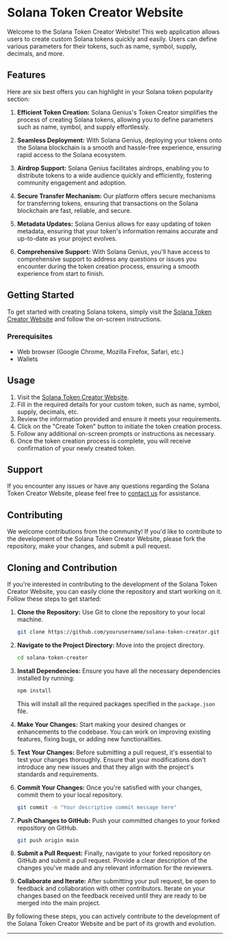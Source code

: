 

# Solana Token Creator Website

Welcome to the Solana Token Creator Website! This web application allows users to create custom Solana tokens quickly and easily. Users can define various parameters for their tokens, such as name, symbol, supply, decimals, and more.

## Features

Here are six best offers you can highlight in your Solana token popularity section:

1. **Efficient Token Creation:** Solana Genius's Token Creator simplifies the process of creating Solana tokens, allowing you to define parameters such as name, symbol, and supply effortlessly.

2. **Seamless Deployment:** With Solana Genius, deploying your tokens onto the Solana blockchain is a smooth and hassle-free experience, ensuring rapid access to the Solana ecosystem.

3. **Airdrop Support:** Solana Genius facilitates airdrops, enabling you to distribute tokens to a wide audience quickly and efficiently, fostering community engagement and adoption.

4. **Secure Transfer Mechanism:** Our platform offers secure mechanisms for transferring tokens, ensuring that transactions on the Solana blockchain are fast, reliable, and secure.

5. **Metadata Updates:** Solana Genius allows for easy updating of token metadata, ensuring that your token's information remains accurate and up-to-date as your project evolves.

6. **Comprehensive Support:** With Solana Genius, you'll have access to comprehensive support to address any questions or issues you encounter during the token creation process, ensuring a smooth experience from start to finish.
## Getting Started

To get started with creating Solana tokens, simply visit the [Solana Token Creator Website](https://solanagenius-solanatokencreator.netlify.app/) and follow the on-screen instructions.

### Prerequisites

- Web browser (Google Chrome, Mozilla Firefox, Safari, etc.)
- Wallets

## Usage

1. Visit the [Solana Token Creator Website](https://solanagenius-solanatokencreator.netlify.app/).
2. Fill in the required details for your custom token, such as name, symbol, supply, decimals, etc.
3. Review the information provided and ensure it meets your requirements.
4. Click on the "Create Token" button to initiate the token creation process.
5. Follow any additional on-screen prompts or instructions as necessary.
6. Once the token creation process is complete, you will receive confirmation of your newly created token.

## Support

If you encounter any issues or have any questions regarding the Solana Token Creator Website, please feel free to [contact us](mailto:shubham.more@iitgn.ac.in) for assistance.

## Contributing

We welcome contributions from the community! If you'd like to contribute to the development of the Solana Token Creator Website, please fork the repository, make your changes, and submit a pull request.


## Cloning and Contribution

If you're interested in contributing to the development of the Solana Token Creator Website, you can easily clone the repository and start working on it. Follow these steps to get started:

1. **Clone the Repository:** Use Git to clone the repository to your local machine.

   ```bash
   git clone https://github.com/yourusername/solana-token-creator.git
   ```

2. **Navigate to the Project Directory:** Move into the project directory.

   ```bash
   cd solana-token-creator
   ```

3. **Install Dependencies:** Ensure you have all the necessary dependencies installed by running:

   ```bash
   npm install
   ```

   This will install all the required packages specified in the `package.json` file.

4. **Make Your Changes:** Start making your desired changes or enhancements to the codebase. You can work on improving existing features, fixing bugs, or adding new functionalities.

5. **Test Your Changes:** Before submitting a pull request, it's essential to test your changes thoroughly. Ensure that your modifications don't introduce any new issues and that they align with the project's standards and requirements.

6. **Commit Your Changes:** Once you're satisfied with your changes, commit them to your local repository.

   ```bash
   git commit -m "Your descriptive commit message here"
   ```

7. **Push Changes to GitHub:** Push your committed changes to your forked repository on GitHub.

   ```bash
   git push origin main
   ```

8. **Submit a Pull Request:** Finally, navigate to your forked repository on GitHub and submit a pull request. Provide a clear description of the changes you've made and any relevant information for the reviewers.

9. **Collaborate and Iterate:** After submitting your pull request, be open to feedback and collaboration with other contributors. Iterate on your changes based on the feedback received until they are ready to be merged into the main project.

By following these steps, you can actively contribute to the development of the Solana Token Creator Website and be part of its growth and evolution.

---
